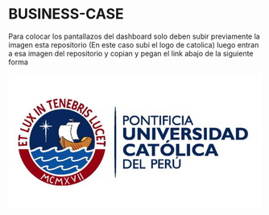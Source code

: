 # BUSINESS-CASE

Para colocar los pantallazos del dashboard solo deben subir previamente la imagen esta repositorio (En este caso subi el logo de catolica) luego entran a esa imagen del repositorio y copian y pegan el link abajo de la siguiente forma


![](https://github.com/Grupo1-PUCP/BUSINESS-CASE/blob/main/PUCP-convenio.jpg)

